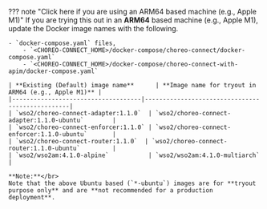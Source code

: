 
??? note "Click here if you are using an ARM64 based machine (e.g., Apple M1)"
    If you are trying this out in an **ARM64** based machine (e.g., Apple M1), update the Docker image names with the following.

    - `docker-compose.yaml` files,
        - `<CHOREO-CONNECT_HOME>/docker-compose/choreo-connect/docker-compose.yaml`
        - `<CHOREO-CONNECT_HOME>/docker-compose/choreo-connect-with-apim/docker-compose.yaml`
    
    | **Existing (Default) image name**      | **Image name for tryout in ARM64 (e.g., Apple M1)** |
    |------------------------------------|-------------------------------------------------|
    | `wso2/choreo-connect-adapter:1.1.0`  | `wso2/choreo-connect-adapter:1.1.0-ubuntu`        |
    | `wso2/choreo-connect-enforcer:1.1.0` | `wso2/choreo-connect-enforcer:1.1.0-ubuntu`       |
    | `wso2/choreo-connect-router:1.1.0`  | `wso2/choreo-connect-router:1.1.0-ubuntu`         |
    | `wso2/wso2am:4.1.0-alpine`           | `wso2/wso2am:4.1.0-multiarch`                     |

    **Note:**</br>
    Note that the above Ubuntu based (`*-ubuntu`) images are for **tryout purpose only** and are **not recommended for a production deployment**.
